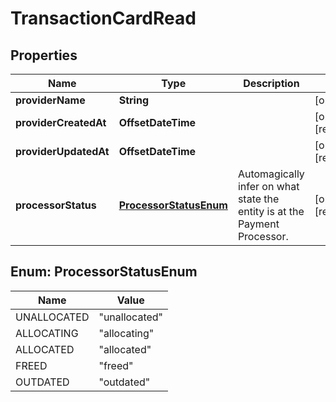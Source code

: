 

# TransactionCardRead



## Properties

| Name | Type | Description | Notes |
|------------ | ------------- | ------------- | -------------|
|**providerName** | **String** |  |  [optional] |
|**providerCreatedAt** | **OffsetDateTime** |  |  [optional] [readonly] |
|**providerUpdatedAt** | **OffsetDateTime** |  |  [optional] [readonly] |
|**processorStatus** | [**ProcessorStatusEnum**](#ProcessorStatusEnum) | Automagically infer on what state the entity is at the Payment Processor. |  [optional] [readonly] |



## Enum: ProcessorStatusEnum

| Name | Value |
|---- | -----|
| UNALLOCATED | &quot;unallocated&quot; |
| ALLOCATING | &quot;allocating&quot; |
| ALLOCATED | &quot;allocated&quot; |
| FREED | &quot;freed&quot; |
| OUTDATED | &quot;outdated&quot; |



